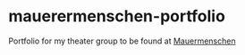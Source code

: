 mauerermenschen-portfolio
=========================

Portfolio for my theater group to be found at [Mauermenschen](http://mauermenschen.org)
